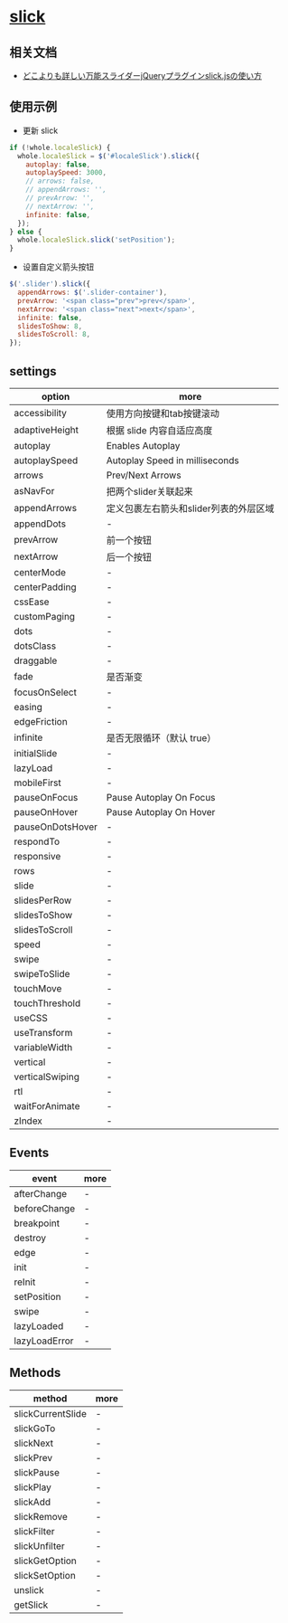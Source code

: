 # [slick](http://kenwheeler.github.io/slick/)

## 相关文档

- [どこよりも詳しい万能スライダーjQueryプラグインslick.jsの使い方](http://ithat.me/2016/10/17/how-to-use-slick-jquery-plugin)

## 使用示例

- 更新 slick

```javascript
if (!whole.localeSlick) {
  whole.localeSlick = $('#localeSlick').slick({
    autoplay: false,
    autoplaySpeed: 3000,
    // arrows: false,
    // appendArrows: '',
    // prevArrow: '',
    // nextArrow: '',
    infinite: false,
  });
} else {
  whole.localeSlick.slick('setPosition');
}
```

- 设置自定义箭头按钮

```javascript
$('.slider').slick({
  appendArrows: $('.slider-container'),
  prevArrow: '<span class="prev">prev</span>',
  nextArrow: '<span class="next">next</span>',
  infinite: false,
  slidesToShow: 8,
  slidesToScroll: 8,
});
```

## settings

| option           | more                           |
|------------------|--------------------------------|
| accessibility    | 使用方向按键和tab按键滚动                 |
| adaptiveHeight   | 根据 slide 内容自适应高度               |
| autoplay         | Enables Autoplay               |
| autoplaySpeed    | Autoplay Speed in milliseconds |
| arrows           | Prev/Next Arrows               |
| asNavFor         | 把两个slider关联起来                  |
| appendArrows     | 定义包裹左右箭头和slider列表的外层区域         |
| appendDots       | -                              |
| prevArrow        | 前一个按钮                          |
| nextArrow        | 后一个按钮                          |
| centerMode       | -                              |
| centerPadding    | -                              |
| cssEase          | -                              |
| customPaging     | -                              |
| dots             | -                              |
| dotsClass        | -                              |
| draggable        | -                              |
| fade             | 是否渐变                           |
| focusOnSelect    | -                              |
| easing           | -                              |
| edgeFriction     | -                              |
| infinite         | 是否无限循环（默认 true）                |
| initialSlide     | -                              |
| lazyLoad         | -                              |
| mobileFirst      | -                              |
| pauseOnFocus     | Pause Autoplay On Focus        |
| pauseOnHover     | Pause Autoplay On Hover        |
| pauseOnDotsHover | -                              |
| respondTo        | -                              |
| responsive       | -                              |
| rows             | -                              |
| slide            | -                              |
| slidesPerRow     | -                              |
| slidesToShow     | -                              |
| slidesToScroll   | -                              |
| speed            | -                              |
| swipe            | -                              |
| swipeToSlide     | -                              |
| touchMove        | -                              |
| touchThreshold   | -                              |
| useCSS           | -                              |
| useTransform     | -                              |
| variableWidth    | -                              |
| vertical         | -                              |
| verticalSwiping  | -                              |
| rtl              | -                              |
| waitForAnimate   | -                              |
| zIndex           | -                              |

## Events

| event         | more |
|---------------|------|
| afterChange   | -    |
| beforeChange  | -    |
| breakpoint    | -    |
| destroy       | -    |
| edge          | -    |
| init          | -    |
| reInit        | -    |
| setPosition   | -    |
| swipe         | -    |
| lazyLoaded    | -    |
| lazyLoadError | -    |

## Methods

| method            | more |
|-------------------|------|
| slickCurrentSlide | -    |
| slickGoTo         | -    |
| slickNext         | -    |
| slickPrev         | -    |
| slickPause        | -    |
| slickPlay         | -    |
| slickAdd          | -    |
| slickRemove       | -    |
| slickFilter       | -    |
| slickUnfilter     | -    |
| slickGetOption    | -    |
| slickSetOption    | -    |
| unslick           | -    |
| getSlick          | -    |
